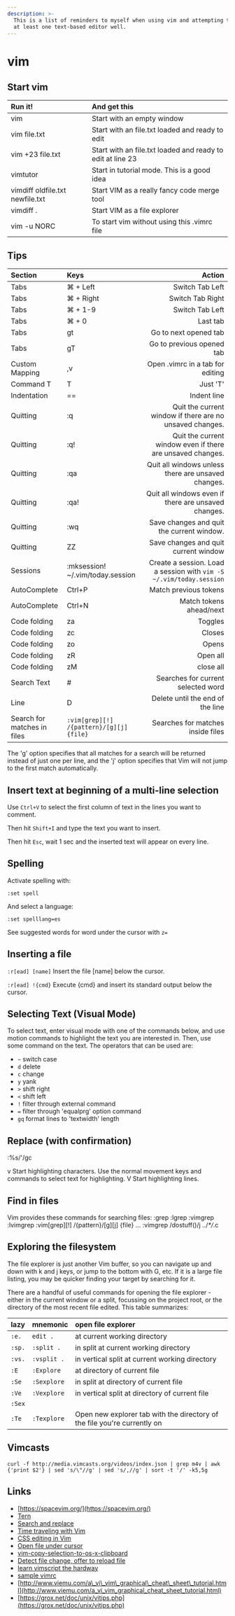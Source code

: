 ```yaml
---
description: >-
  This is a list of reminders to myself when using vim and attempting to learn
  at least one text-based editor well.
---
```


# vim

## Start vim

| Run it! | And get this |
| :--- | :--- |
| vim | Start with an empty window |
| vim file.txt | Start with an file.txt loaded and ready to edit |
| vim +23 file.txt | Start with an file.txt loaded and ready to edit at line 23 |
| vimtutor | Start in tutorial mode. This is a good idea |
| vimdiff oldfile.txt newfile.txt | Start VIM as a really fancy code merge tool |
| vimdiff . | Start VIM as a file explorer |
| vim -u NORC | To start vim without using this .vimrc file |

## Tips

| Section | Keys | Action |
| :--- | :--- | ---: |
| Tabs | ⌘ + Left | Switch Tab Left |
| Tabs | ⌘ + Right | Switch Tab Right |
| Tabs | ⌘ + 1-9 | Switch Tab Left |
| Tabs | ⌘ + 0 | Last tab |
| Tabs | gt | Go to next opened tab |
| Tabs | gT | Go to previous opened tab |
| Custom Mapping | ,v | Open .vimrc in a tab for editing |
| Command T | T | Just 'T' |
| Indentation | == | Indent line |
| Quitting | :q | Quit the current window if there are no unsaved changes. |
| Quitting | :q! | Quit the current window even if there are unsaved changes. |
| Quitting | :qa | Quit all windows unless there are unsaved changes. |
| Quitting | :qa! | Quit all windows even if there are unsaved changes. |
| Quitting | :wq | Save changes and quit the current window. |
| Quitting | ZZ | Save changes and quit current window |
| Sessions | :mksession! ~/.vim/today.session | Create a session. Load a session with `vim -S ~/.vim/today.session` |
| AutoComplete | Ctrl+P | Match previous tokens |
| AutoComplete | Ctrl+N | Match tokens ahead/next |
| Code folding | za | Toggles |
| Code folding | zc | Closes |
| Code folding | zo | Opens |
| Code folding | zR | Open all |
| Code folding | zM | close all |
| Search Text | \# | Searches for current selected word |
| Line | D | Delete until the end of the line |
| Search for matches in files | `:vim[grep][!] /{pattern}/[g][j] {file}` | Searches for matches inside files |

The 'g' option specifies that all matches for a search will be returned instead of just one per line, and the 'j' option specifies that Vim will not jump to the first match automatically.

## Insert text at beginning of a multi-line selection

Use `Ctrl+V` to select the first column of text in the lines you want to comment.

Then hit `Shift+I` and type the text you want to insert.

Then hit `Esc`, wait 1 sec and the inserted text will appear on every line.

## Spelling

Activate spelling with:

```text
:set spell
```

And select a language:

```text
:set spelllang=es
```

See suggested words for word under the cursor with `z=`

## Inserting a file

`:r[ead] [name]` Insert the file \[name\] below the cursor.

`:r[ead] !{cmd}` Execute {cmd} and insert its standard output below the cursor.

## Selecting Text \(Visual Mode\)

To select text, enter visual mode with one of the commands below, and use motion commands to highlight the text you are interested in. Then, use some command on the text. The operators that can be used are:

* `~` switch case
* `d` delete
* `c` change
* `y` yank
* `>` shift right
* `<` shift left
* `!` filter through external command
* `=` filter through 'equalprg' option command
* `gq` format lines to 'textwidth' length

## Replace \(with confirmation\)

:%s/'/gc

v Start highlighting characters. Use the normal movement keys and commands to select text for highlighting. V Start highlighting lines.

## Find in files

Vim provides these commands for searching files: :grep :lgrep :vimgrep :lvimgrep :vim\[grep\]\[!\] /{pattern}/\[g\]\[j\] {file} ... :vimgrep /dostuff\(\)/j ../_\*/_.c

## Exploring the filesystem

The file explorer is just another Vim buffer, so you can navigate up and down with k and j keys, or jump to the bottom with G, etc. If it is a large file listing, you may be quicker finding your target by searching for it.

There are a handful of useful commands for opening the file explorer - either in the current window or a split, focussing on the project root, or the directory of the most recent file edited. This table summarizes:

| lazy | mnemonic | open file explorer |
| :--- | :--- | :--- |
| `:e.` | `edit .` | at current working directory |
| `:sp.` | `:split .` | in split at current working directory |
| `:vs.` | `:vsplit .` | in vertical split at current working directory |
| `:E` | `:Explore` | at directory of current file |
| `:Se` | `:Sexplore` | in split at directory of current file |
| `:Ve` | `:Vexplore` | in vertical split at directory of current file |
| `:Sex` |  |  |
| `:Te` | `:Texplore` | Open new explorer tab with the directory of the file you're currently on |

## Vimcasts

```text
curl -f http://media.vimcasts.org/videos/index.json | grep m4v | awk {'print $2'} | sed 's/\"//g' | sed 's/,//g' | sort -t '/' -k5,5g
```

## Links

* [https://spacevim.org/](https://spacevim.org/)
* [Tern](http://usevim.com/2013/05/24/tern/)
* [Search and replace](http://vim.wikia.com/wiki/Search_and_replace)
* [Time traveling with Vim](https://coderwall.com/p/twr_bw/time-traveling-in-vim)
* [CSS editing in Vim](https://leonard.io/blog/2011/10/editing-less-and-css3-with-vim/)
* [Open file under cursor](http://vim.wikia.com/wiki/Open_file_under_cursor)
* [vim-copy-selection-to-os-x-clipboard](http://stackoverflow.com/questions/677986/vim-copy-selection-to-os-x-clipboard)
* [Detect file change, offer to reload file](http://stackoverflow.com/questions/923737/detect-file-change-offer-to-reload-file)
* [learn vimscript the hardway](http://learnvimscriptthehardway.stevelosh.com/)
* [sample vimrc](http://phuzz.org/vimrc.html)
* [http://www.viemu.com/a\_vi\_vim\_graphical\_cheat\_sheet\_tutorial.html](http://www.viemu.com/a_vi_vim_graphical_cheat_sheet_tutorial.html)
* [https://grox.net/doc/unix/vitips.php](https://grox.net/doc/unix/vitips.php)

